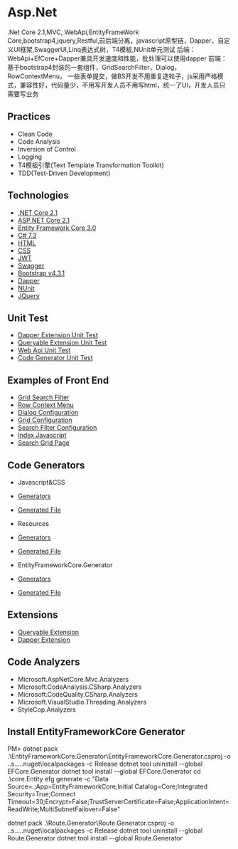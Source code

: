 # Asp.Net
.Net Core 2.1,MVC, WebApi,EntityFrameWork Core,bootstrap4,jquery,Restful,前后端分离，javascript原型链，Dapper，自定义UI框架,SwaggerUI,Linq表达式树，T4模板,NUnit单元测试
后端：WebApi+EfCore+Dapper兼具开发速度和性能，批处理可以使用dapper 
前端：基于bootstrap4封装的一套组件，GridSearchFilter，Dialog，RowContextMenu，
一些表单提交，做BS开发不用重复造轮子，js采用严格模式，兼容性好，代码量少，不用写开发人员不用写html，统一了UI，开发人员只需要写业务

## Practices

* Clean Code
* Code Analysis
* Inversion of Control
* Logging
* T4模板引擎(Text Template Transformation Toolkit)
* TDD(Test-Driven Development)

## Technologies

* [.NET Core 2.1](https://dotnet.microsoft.com/download)
* [ASP.NET Core 2.1](https://docs.microsoft.com/en-us/aspnet/core)
* [Entity Framework Core 3.0](https://docs.microsoft.com/en-us/ef/core)
* [C# 7.3](https://docs.microsoft.com/en-us/dotnet/csharp)
* [HTML](https://www.w3schools.com/html)
* [CSS](https://www.w3schools.com/css)
* [JWT](https://jwt.io)
* [Swagger](https://swagger.io)
* [Bootstrap v4.3.1](https://www.bootcss.com)
* [Dapper](https://github.com/StackExchange/Dapper)
* [NUnit](https://github.com/nunit/nunit)
* [JQuery](http://jquery.com/)

## Unit Test

* [Dapper Extension Unit Test](https://github.com/188867052/Asp.Net/blob/master/UnitTest/Dapper/UnitTest.cs)
* [Queryable Extension Unit Test](https://github.com/188867052/Asp.Net/blob/master/UnitTest/Filter/UnitTest.cs)
* [Web Api Unit Test](https://github.com/188867052/Asp.Net/blob/master/UnitTest/Api/UnitTest.cs)
* [Code Generator Unit Test](https://github.com/188867052/Asp.Net/blob/master/UnitTest/CodeGenerator/UnitTest.cs)

## Examples of Front End

* [Grid Search Filter](https://github.com/188867052/Asp.Net/blob/37fc5e0a587a0dc6feb816d3b462864b0153cc43/Core.Models/Administration/User/UserPostModel.cs)
* [Row Context Menu](https://github.com/188867052/Asp.Net/blob/01cdb009e38bc051669fb74e65f6700d9a0571c5/Core.Mvc/Areas/Administration/ViewConfiguration/Role/RoleRowContextMenu.cs)
* [Dialog Configuration](https://github.com/188867052/Asp.Net/blob/df337c0918b7b7f8c0a6e7e9d853cc2f7f0ebb8b/Core.Mvc/Areas/Administration/ViewConfiguration/User/EditUserDialogConfiguration.cs)
* [Grid Configuration](https://github.com/188867052/Asp.Net/blob/df337c0918b7b7f8c0a6e7e9d853cc2f7f0ebb8b/Core.Mvc/Areas/Administration/ViewConfiguration/Role/RoleViewConfiguration.cs)
* [Search Filter Configuration](https://github.com/188867052/Asp.Net/blob/df337c0918b7b7f8c0a6e7e9d853cc2f7f0ebb8b/Core.Mvc/Areas/Administration/SearchFilterConfigurations/UserSearchFilterConfiguration.cs)
* [Index Javascript](https://github.com/188867052/Asp.Net/blob/master/Core.Mvc/wwwroot/js/User/index.js)
* [Search Grid Page](https://github.com/188867052/Asp.Net/blob/d7d949f8974b3dc4b8d37ae67123c4dc581c6ed3/Core.Mvc/Areas/Administration/ViewConfiguration/User/UserIndex.cs)

## Code Generators

* Javascript&CSS
* [Generators](https://github.com/188867052/Asp.Net/blob/master/Core.Mvc/Resource.Generated.tt)
* [Generated File](https://github.com/188867052/Asp.Net/blob/master/Core.Mvc/Resource.Generated.cs)

* Resources
* [Generators](https://github.com/188867052/Asp.Net/blob/master/Core.Resource/Resource.Generated.tt)
* [Generated File](https://github.com/188867052/Asp.Net/blob/master/Core.Resource/Resource.Generated.cs)

* EntityFrameworkCore.Generator
* [Generators](https://github.com/188867052/Asp.Net/tree/master/EntityFrameworkCore.Generator)
* [Generated File](https://github.com/188867052/Asp.Net/tree/master/Core.Entity/Data)

## Extensions

* [Queryable Extension](https://github.com/188867052/Asp.Net/blob/c601b87ed46d60a5989bc66539d9553d2ca7a4a8/Core.Extension/QueryableExtension.cs)
* [Dapper Extension](https://github.com/188867052/Asp.Net/tree/master/Core.Extension/Dapper)

## Code Analyzers

* Microsoft.AspNetCore.Mvc.Analyzers
* Microsoft.CodeAnalysis.CSharp.Analyzers
* Microsoft.CodeQuality.CSharp.Analyzers
* Microsoft.VisualStudio.Threading.Analyzers
* StyleCop.Analyzers

## Install EntityFrameworkCore Generator

PM>
 dotnet pack .\EntityFrameworkCore.Generator\EntityFrameworkCore.Generator.csproj -o ..s\..\..\.nuget\localpackages -c Release
 dotnet tool uninstall --global EFCore.Generator
 dotnet tool install --global EFCore.Generator
 cd .\core.Entity
 efg generate -c "Data Source=.;App=EntityFrameworkCore;Initial Catalog=Core;Integrated Security=True;Connect Timeout=30;Encrypt=False;TrustServerCertificate=False;ApplicationIntent=ReadWrite;MultiSubnetFailover=False"


 dotnet pack .\Route.Generator\Route.Generator.csproj -o ..s\..\..\.nuget\localpackages -c Release
 dotnet tool uninstall --global Route.Generator
 dotnet tool install --global Route.Generator
